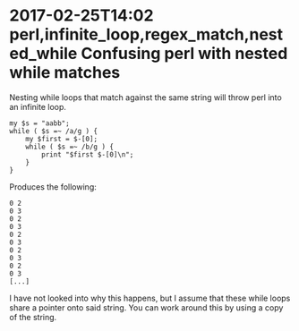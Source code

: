 2017-02-25T14:02 perl,infinite_loop,regex_match,nested_while
Confusing perl with nested while matches
========================================

Nesting while loops that match against the same string will throw perl into an
infinite loop.

    my $s = "aabb";
    while ( $s =~ /a/g ) {
        my $first = $-[0];
        while ( $s =~ /b/g ) {
            print "$first $-[0]\n";
        }
    }

Produces the following:

    0 2
    0 3
    0 2
    0 3
    0 2
    0 3
    0 2
    0 3
    0 2
    0 3
    [...]

 I have not looked into why this happens, but I assume that these while loops
 share a pointer onto said string. You can work around this by using a copy of
 the string.
